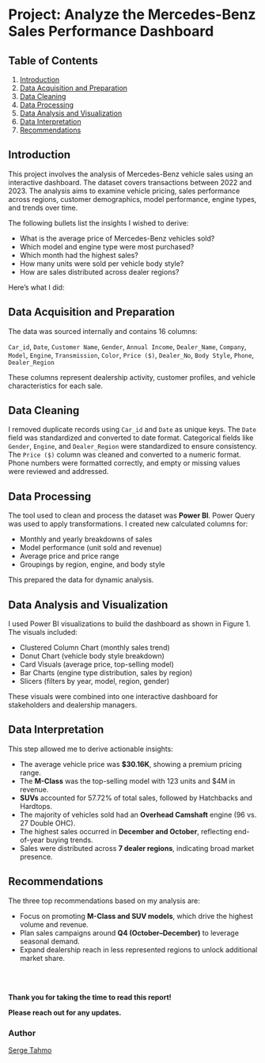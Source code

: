 # Project: Analyze the Mercedes-Benz Sales Performance Dashboard

## Table of Contents  
1. [Introduction](#introduction)  
2. [Data Acquisition and Preparation](#data-acquisition-and-preparation)  
3. [Data Cleaning](#data-cleaning)  
4. [Data Processing](#data-processing)  
5. [Data Analysis and Visualization](#data-analysis-and-visualization)  
6. [Data Interpretation](#data-interpretation)  
7. [Recommendations](#recommendations)  

## Introduction  
This project involves the analysis of Mercedes-Benz vehicle sales using an interactive dashboard. The dataset covers transactions between 2022 and 2023. The analysis aims to examine vehicle pricing, sales performance across regions, customer demographics, model performance, engine types, and trends over time.

The following bullets list the insights I wished to derive:
*	What is the average price of Mercedes-Benz vehicles sold?
*	Which model and engine type were most purchased?
*	Which month had the highest sales?
*	How many units were sold per vehicle body style?
*	How are sales distributed across dealer regions?

Here’s what I did:

## Data Acquisition and Preparation  
The data was sourced internally and contains 16 columns:

`Car_id`, `Date`, `Customer Name`, `Gender`, `Annual Income`, `Dealer_Name`, `Company`, `Model`, `Engine`, `Transmission`, `Color`, `Price ($)`, `Dealer_No`, `Body Style`, `Phone`, `Dealer_Region`

These columns represent dealership activity, customer profiles, and vehicle characteristics for each sale.

## Data Cleaning  
I removed duplicate records using `Car_id` and `Date` as unique keys. The `Date` field was standardized and converted to date format. Categorical fields like `Gender`, `Engine`, and `Dealer_Region` were standardized to ensure consistency. The `Price ($)` column was cleaned and converted to a numeric format. Phone numbers were formatted correctly, and empty or missing values were reviewed and addressed.

## Data Processing  
The tool used to clean and process the dataset was **Power BI**. Power Query was used to apply transformations. I created new calculated columns for:

* Monthly and yearly breakdowns of sales  
* Model performance (unit sold and revenue)  
* Average price and price range  
* Groupings by region, engine, and body style

This prepared the data for dynamic analysis.

## Data Analysis and Visualization  
I used Power BI visualizations to build the dashboard as shown in Figure 1. The visuals included:

* Clustered Column Chart (monthly sales trend)  
* Donut Chart (vehicle body style breakdown)  
* Card Visuals (average price, top-selling model)  
* Bar Charts (engine type distribution, sales by region)  
* Slicers (filters by year, model, region, gender)

These visuals were combined into one interactive dashboard for stakeholders and dealership managers.


## Data Interpretation  
This step allowed me to derive actionable insights:

* The average vehicle price was **$30.16K**, showing a premium pricing range.  
* The **M-Class** was the top-selling model with 123 units and $4M in revenue.  
* **SUVs** accounted for 57.72% of total sales, followed by Hatchbacks and Hardtops.  
* The majority of vehicles sold had an **Overhead Camshaft** engine (96 vs. 27 Double OHC).  
* The highest sales occurred in **December and October**, reflecting end-of-year buying trends.  
* Sales were distributed across **7 dealer regions**, indicating broad market presence.

## Recommendations  
The three top recommendations based on my analysis are:  
* Focus on promoting **M-Class and SUV models**, which drive the highest volume and revenue.  
* Plan sales campaigns around **Q4 (October–December)** to leverage seasonal demand.  
* Expand dealership reach in less represented regions to unlock additional market share.

<br/><br/>

**Thank you for taking the time to read this report!**  

**Please reach out for any updates.**

### Author  
[Serge Tahmo](https://github.com/YourUsername)
